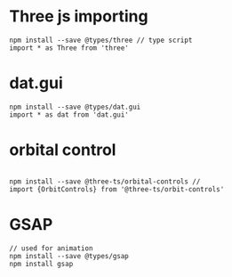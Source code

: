 # Three js importing
```
npm install --save @types/three // type script
import * as Three from 'three'
```

# dat.gui
```
npm install --save @types/dat.gui
import * as dat from 'dat.gui'
```

# orbital control
```

npm install --save @three-ts/orbital-controls // 
import {OrbitControls} from '@three-ts/orbit-controls'

```
# GSAP
```
// used for animation
npm install --save @types/gsap
npm install gsap

```
